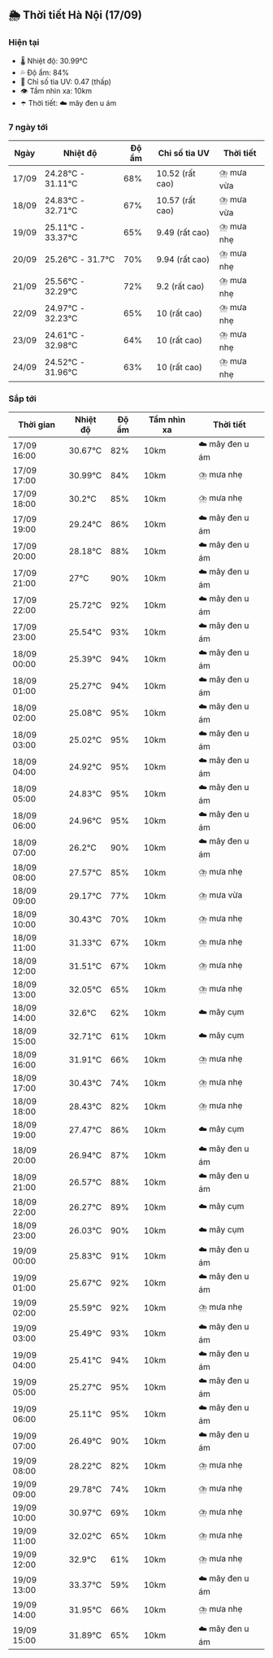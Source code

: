 ## 🌦️ Thời tiết Hà Nội (17/09)

### Hiện tại

- 🌡️ Nhiệt độ: 30.99℃
- 💦 Độ ẩm: 84%
- 🌟 Chỉ số tia UV: 0.47 (thấp)
- 👁️ Tầm nhìn xa: 10km
- ☂️ Thời tiết: ☁️ mây đen u ám

### 7 ngày tới

| Ngày | Nhiệt độ | Độ ẩm | Chỉ số tia UV | Thời tiết |
| --- | --- | --- | --- | --- |
| 17/09 | 24.28℃ - 31.11℃ | 68% | 10.52 (rất cao) | ⛈️ mưa vừa |
| 18/09 | 24.83℃ - 32.71℃ | 67% | 10.57 (rất cao) | ⛈️ mưa vừa |
| 19/09 | 25.11℃ - 33.37℃ | 65% | 9.49 (rất cao) | ⛈️ mưa nhẹ |
| 20/09 | 25.26℃ - 31.7℃ | 70% | 9.94 (rất cao) | ⛈️ mưa nhẹ |
| 21/09 | 25.56℃ - 32.29℃ | 72% | 9.2 (rất cao) | ⛈️ mưa nhẹ |
| 22/09 | 24.97℃ - 32.23℃ | 65% | 10 (rất cao) | ⛈️ mưa nhẹ |
| 23/09 | 24.61℃ - 32.98℃ | 64% | 10 (rất cao) | ⛈️ mưa nhẹ |
| 24/09 | 24.52℃ - 31.96℃ | 63% | 10 (rất cao) | ⛈️ mưa nhẹ |

### Sắp tới

| Thời gian | Nhiệt độ | Độ ẩm | Tầm nhìn xa | Thời tiết |
| --- | --- | --- | --- | --- |
| 17/09 16:00 | 30.67℃ | 82% | 10km | ☁️ mây đen u ám |
| 17/09 17:00 | 30.99℃ | 84% | 10km | ⛈️ mưa nhẹ |
| 17/09 18:00 | 30.2℃ | 85% | 10km | ⛈️ mưa nhẹ |
| 17/09 19:00 | 29.24℃ | 86% | 10km | ☁️ mây đen u ám |
| 17/09 20:00 | 28.18℃ | 88% | 10km | ☁️ mây đen u ám |
| 17/09 21:00 | 27℃ | 90% | 10km | ☁️ mây đen u ám |
| 17/09 22:00 | 25.72℃ | 92% | 10km | ☁️ mây đen u ám |
| 17/09 23:00 | 25.54℃ | 93% | 10km | ☁️ mây đen u ám |
| 18/09 00:00 | 25.39℃ | 94% | 10km | ☁️ mây đen u ám |
| 18/09 01:00 | 25.27℃ | 94% | 10km | ☁️ mây đen u ám |
| 18/09 02:00 | 25.08℃ | 95% | 10km | ☁️ mây đen u ám |
| 18/09 03:00 | 25.02℃ | 95% | 10km | ☁️ mây đen u ám |
| 18/09 04:00 | 24.92℃ | 95% | 10km | ☁️ mây đen u ám |
| 18/09 05:00 | 24.83℃ | 95% | 10km | ☁️ mây đen u ám |
| 18/09 06:00 | 24.96℃ | 95% | 10km | ☁️ mây đen u ám |
| 18/09 07:00 | 26.2℃ | 90% | 10km | ☁️ mây đen u ám |
| 18/09 08:00 | 27.57℃ | 85% | 10km | ⛈️ mưa nhẹ |
| 18/09 09:00 | 29.17℃ | 77% | 10km | ⛈️ mưa vừa |
| 18/09 10:00 | 30.43℃ | 70% | 10km | ⛈️ mưa nhẹ |
| 18/09 11:00 | 31.33℃ | 67% | 10km | ⛈️ mưa nhẹ |
| 18/09 12:00 | 31.51℃ | 67% | 10km | ⛈️ mưa nhẹ |
| 18/09 13:00 | 32.05℃ | 65% | 10km | ⛈️ mưa nhẹ |
| 18/09 14:00 | 32.6℃ | 62% | 10km | ☁️ mây cụm |
| 18/09 15:00 | 32.71℃ | 61% | 10km | ☁️ mây cụm |
| 18/09 16:00 | 31.91℃ | 66% | 10km | ⛈️ mưa nhẹ |
| 18/09 17:00 | 30.43℃ | 74% | 10km | ⛈️ mưa nhẹ |
| 18/09 18:00 | 28.43℃ | 82% | 10km | ⛈️ mưa nhẹ |
| 18/09 19:00 | 27.47℃ | 86% | 10km | ☁️ mây cụm |
| 18/09 20:00 | 26.94℃ | 87% | 10km | ☁️ mây đen u ám |
| 18/09 21:00 | 26.57℃ | 88% | 10km | ☁️ mây đen u ám |
| 18/09 22:00 | 26.27℃ | 89% | 10km | ☁️ mây cụm |
| 18/09 23:00 | 26.03℃ | 90% | 10km | ☁️ mây cụm |
| 19/09 00:00 | 25.83℃ | 91% | 10km | ☁️ mây đen u ám |
| 19/09 01:00 | 25.67℃ | 92% | 10km | ☁️ mây đen u ám |
| 19/09 02:00 | 25.59℃ | 92% | 10km | ⛈️ mưa nhẹ |
| 19/09 03:00 | 25.49℃ | 93% | 10km | ☁️ mây đen u ám |
| 19/09 04:00 | 25.41℃ | 94% | 10km | ☁️ mây đen u ám |
| 19/09 05:00 | 25.27℃ | 95% | 10km | ☁️ mây đen u ám |
| 19/09 06:00 | 25.11℃ | 95% | 10km | ☁️ mây đen u ám |
| 19/09 07:00 | 26.49℃ | 90% | 10km | ☁️ mây đen u ám |
| 19/09 08:00 | 28.22℃ | 82% | 10km | ⛈️ mưa nhẹ |
| 19/09 09:00 | 29.78℃ | 74% | 10km | ⛈️ mưa nhẹ |
| 19/09 10:00 | 30.97℃ | 69% | 10km | ⛈️ mưa nhẹ |
| 19/09 11:00 | 32.02℃ | 65% | 10km | ⛈️ mưa nhẹ |
| 19/09 12:00 | 32.9℃ | 61% | 10km | ⛈️ mưa nhẹ |
| 19/09 13:00 | 33.37℃ | 59% | 10km | ☁️ mây đen u ám |
| 19/09 14:00 | 31.95℃ | 66% | 10km | ⛈️ mưa nhẹ |
| 19/09 15:00 | 31.89℃ | 65% | 10km | ☁️ mây đen u ám |
